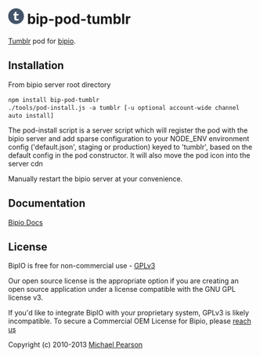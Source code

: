 ![Tumblr](tumblr.png) bip-pod-tumblr
=======

[Tumblr](https://www.tumblr.com/) pod for [bipio](https://bip.io).  

## Installation

From bipio server root directory

    npm install bip-pod-tumblr
    ./tools/pod-install.js -a tumblr [-u optional account-wide channel auto install]

The pod-install script is a server script which will register the pod with the bipio server and add sparse
configuration to your NODE_ENV environment config ('default.json', staging or production)
keyed to 'tumblr', based on the default config in the pod constructor.  It will also move the
pod icon into the server cdn

Manually restart the bipio server at your convenience.

## Documentation

[Bipio Docs](https://bip.io/docs/pods/tumblr)

## License

BipIO is free for non-commercial use - [GPLv3](http://www.gnu.org/copyleft/gpl.html)

Our open source license is the appropriate option if you are creating an open source application under a license compatible with the GNU GPL license v3. 

If you'd like to integrate BipIO with your proprietary system, GPLv3 is likely incompatible. To secure a Commercial OEM License for Bipio, please [reach us](mailto:support.bip.io)


Copyright (c) 2010-2013  [Michael Pearson](https://github.com/mjpearson)
